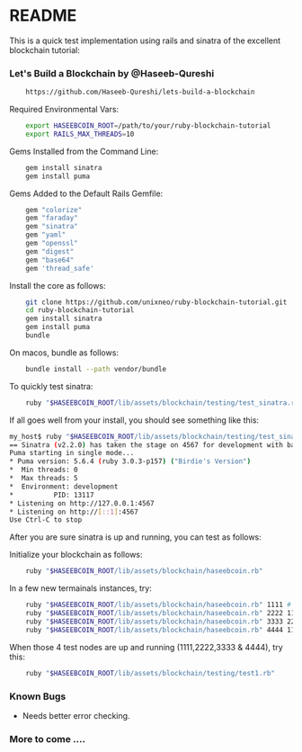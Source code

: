 # README

This is a quick test implementation using rails and sinatra of the excellent blockchain tutorial:

### Let's Build a Blockchain by @Haseeb-Qureshi

```bash
    https://github.com/Haseeb-Qureshi/lets-build-a-blockchain
```

Required Environmental Vars:

```bash
    export HASEEBCOIN_ROOT=/path/to/your/ruby-blockchain-tutorial   
    export RAILS_MAX_THREADS=10    
```

Gems Installed from the Command Line:

```bash
    gem install sinatra
    gem install puma
```

Gems Added to the Default Rails Gemfile:

```ruby
    gem "colorize"
    gem "faraday"
    gem "sinatra"
    gem "yaml"
    gem "openssl"
    gem "digest"
    gem "base64"
    gem 'thread_safe'
```

Install the core as follows:

```bash
    git clone https://github.com/unixneo/ruby-blockchain-tutorial.git
    cd ruby-blockchain-tutorial
    gem install sinatra
    gem install puma
    bundle
```

On macos, bundle as follows:

```bash
    bundle install --path vendor/bundle
```

To quickly test sinatra:

```bash
    ruby "$HASEEBCOIN_ROOT/lib/assets/blockchain/testing/test_sinatra.rb"
```

If all goes well from your  install, you should see something like this:

```bash
my_host$ ruby "$HASEEBCOIN_ROOT/lib/assets/blockchain/testing/test_sinatra.rb"
== Sinatra (v2.2.0) has taken the stage on 4567 for development with backup from Puma
Puma starting in single mode...
* Puma version: 5.6.4 (ruby 3.0.3-p157) ("Birdie's Version")
*  Min threads: 0
*  Max threads: 5
*  Environment: development
*          PID: 13117
* Listening on http://127.0.0.1:4567
* Listening on http://[::1]:4567
Use Ctrl-C to stop
```


After you are sure sinatra is up and running, you can test as follows:

Initialize your blockchain as follows:

```bash
    ruby "$HASEEBCOIN_ROOT/lib/assets/blockchain/haseebcoin.rb"
```

In a few new termainals instances, try:

```bash
    ruby "$HASEEBCOIN_ROOT/lib/assets/blockchain/haseebcoin.rb" 1111 # client on port 1111
    ruby "$HASEEBCOIN_ROOT/lib/assets/blockchain/haseebcoin.rb" 2222 1111 # client on port 2222
    ruby "$HASEEBCOIN_ROOT/lib/assets/blockchain/haseebcoin.rb" 3333 2222 # client on port 3333
    ruby "$HASEEBCOIN_ROOT/lib/assets/blockchain/haseebcoin.rb" 4444 1111 # client on port 4444
```

When those 4 test nodes are up and running (1111,2222,3333 & 4444), try this:

```bash
    ruby "$HASEEBCOIN_ROOT/lib/assets/blockchain/testing/test1.rb"
```

### Known Bugs

- Needs better error checking.   

### More to come .... 
